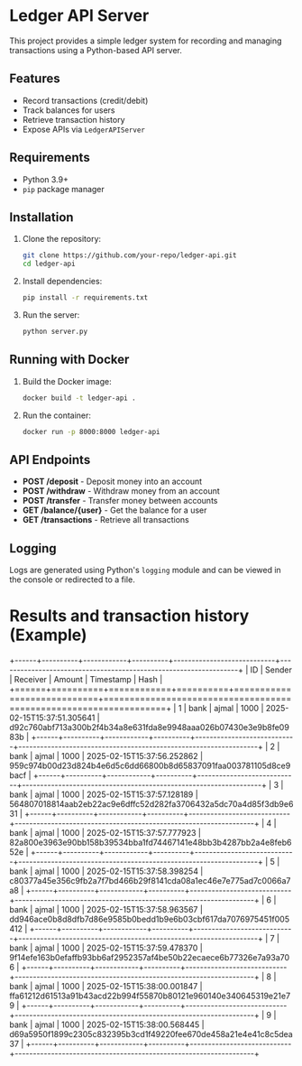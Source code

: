 # Ledger API Server

This project provides a simple ledger system for recording and managing transactions using a Python-based API server.

## Features
- Record transactions (credit/debit)
- Track balances for users
- Retrieve transaction history
- Expose APIs via `LedgerAPIServer`

## Requirements
- Python 3.9+
- `pip` package manager

## Installation

1. Clone the repository:
   ```sh
   git clone https://github.com/your-repo/ledger-api.git
   cd ledger-api
   ```
2. Install dependencies:
   ```sh
   pip install -r requirements.txt
   ```
3. Run the server:
   ```sh
   python server.py
   ```

## Running with Docker

1. Build the Docker image:
   ```sh
   docker build -t ledger-api .
   ```
2. Run the container:
   ```sh
   docker run -p 8000:8000 ledger-api
   ```

## API Endpoints

- **POST /deposit** - Deposit money into an account
- **POST /withdraw** - Withdraw money from an account
- **POST /transfer** - Transfer money between accounts
- **GET /balance/{user}** - Get the balance for a user
- **GET /transactions** - Retrieve all transactions

## Logging
Logs are generated using Python's `logging` module and can be viewed in the console or redirected to a file.

# Results and transaction history (Example)

+------+----------+------------+----------+----------------------------+------------------------------------------------------------------+
|   ID | Sender   | Receiver   |   Amount | Timestamp                  | Hash                                                             |
+======+==========+============+==========+============================+==================================================================+
|    1 | bank     | ajmal      |     1000 | 2025-02-15T15:37:51.305641 | d92c760abf713a300b2f4b34a8e631fda8e9948aaa026b07430e3e9b8fe0983b |
+------+----------+------------+----------+----------------------------+------------------------------------------------------------------+
|    2 | bank     | ajmal      |     1000 | 2025-02-15T15:37:56.252862 | 959c974b00d23d824b4e6d5c6dd66800b8d65837091faa003781105d8ce9bacf |
+------+----------+------------+----------+----------------------------+------------------------------------------------------------------+
|    3 | bank     | ajmal      |     1000 | 2025-02-15T15:37:57.128189 | 564807018814aab2eb22ac9e6dffc52d282fa3706432a5dc70a4d85f3db9e631 |
+------+----------+------------+----------+----------------------------+------------------------------------------------------------------+
|    4 | bank     | ajmal      |     1000 | 2025-02-15T15:37:57.777923 | 82a800e3963e90bb158b39534bba1fd74467141e48bb3b4287bb2a4e8feb652e |
+------+----------+------------+----------+----------------------------+------------------------------------------------------------------+
|    5 | bank     | ajmal      |     1000 | 2025-02-15T15:37:58.398254 | c80377a45e356c9fb2a7f7bd466b29f8141cda08a1ec46e7e775ad7c0066a7a8 |
+------+----------+------------+----------+----------------------------+------------------------------------------------------------------+
|    6 | bank     | ajmal      |     1000 | 2025-02-15T15:37:58.963567 | dd946ace0b8d8dfb7d86e9585b0bedd1b9e6b03cbf617da7076975451f005412 |
+------+----------+------------+----------+----------------------------+------------------------------------------------------------------+
|    7 | bank     | ajmal      |     1000 | 2025-02-15T15:37:59.478370 | 9f14efe163b0efaffb93bb6af2952357af4be50b22ecaece6b77326e7a93a706 |
+------+----------+------------+----------+----------------------------+------------------------------------------------------------------+
|    8 | bank     | ajmal      |     1000 | 2025-02-15T15:38:00.001847 | ffa61212d61513a91b43acd22b994f55870b80121e960140e340645319e21e79 |
+------+----------+------------+----------+----------------------------+------------------------------------------------------------------+
|    9 | bank     | ajmal      |     1000 | 2025-02-15T15:38:00.568445 | d69a5950f1899c2305c832395b3cd1f49220fee670de458a21e4e41c8c5dea37 |
+------+----------+------------+----------+----------------------------+------------------------------------------------------------------+

